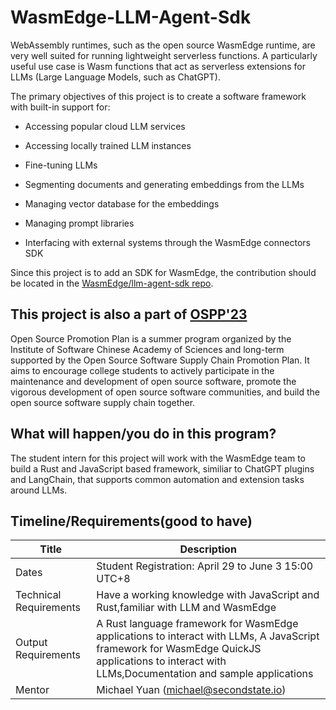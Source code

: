 # WasmEdge-LLM-Agent-Sdk

WebAssembly runtimes, such as the open source WasmEdge runtime, are very well suited for running lightweight serverless functions. A particularly useful use case is Wasm functions that act as serverless extensions for LLMs (Large Language Models, such as ChatGPT).

The primary objectives of this project is to create a software framework with built-in support for:

- Accessing popular cloud LLM services

- Accessing locally trained LLM instances

- Fine-tuning LLMs

- Segmenting documents and generating embeddings from the LLMs

- Managing vector database for the embeddings

- Managing prompt libraries

- Interfacing with external systems through the WasmEdge connectors SDK

Since this project is to add an SDK for WasmEdge, the contribution should be located in the [WasmEdge/llm-agent-sdk repo](https://github.com/WasmEdge/llm-agent-sdk).


## This project is also a part of [OSPP'23](https://summer-ospp.ac.cn/org/prodetail/238830548?list=org&navpage=org)

Open Source Promotion Plan is a summer program organized by the Institute of Software Chinese Academy of Sciences and long-term supported by the Open Source Software Supply Chain Promotion Plan. It aims to encourage college students to actively participate in the maintenance and development of open source software, promote the vigorous development of open source software communities, and build the open source software supply chain together.

## What will happen/you do in this program?

The student intern for this project will work with the WasmEdge team to build a Rust and JavaScript based framework, similiar to ChatGPT plugins and LangChain, that supports common automation and extension tasks around LLMs.

## Timeline/Requirements(good to have)
| Title | Description |
| ----------- | ----------- |
| Dates | Student Registration: April 29 to June 3 15:00 UTC+8 |
| Technical Requirements |Have a working knowledge with JavaScript and Rust,familiar with LLM and WasmEdge |
| Output Requirements |A Rust language framework for WasmEdge applications to interact with LLMs, A JavaScript framework for WasmEdge QuickJS applications to interact with LLMs,Documentation and sample applications |
| Mentor | Michael Yuan (michael@secondstate.io) |


